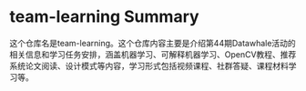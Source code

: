 # team-learning Summary

这个仓库名是team-learning。这个仓库内容主要是介绍第44期Datawhale活动的相关信息和学习任务安排，涵盖机器学习、可解释机器学习、OpenCV教程、推荐系统论文阅读、设计模式等内容，学习形式包括视频课程、社群答疑、课程材料学习等。